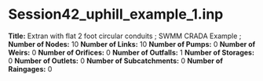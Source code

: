 # Session42_uphill_example_1.inp
**Title:**                                                                                                                                                                                                                                   Extran with flat 2 foot circular conduits  ;  SWMM CRADA Example ;
**Number of Nodes:** 10
**Number of Links:** 10
**Number of Pumps:** 0
**Number of Weirs:** 0
**Number of Orifices:** 0
**Number of Outfalls:** 1
**Number of Storages:** 0
**Number of Outlets:** 0
**Number of Subcatchments:** 0
**Number of Raingages:** 0
